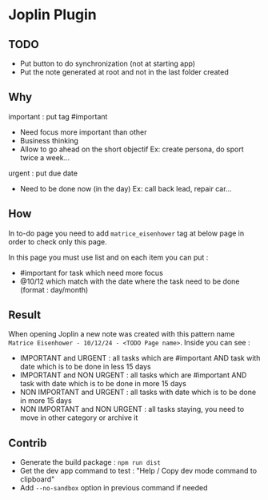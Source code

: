 # Joplin Plugin

## TODO

- Put button to do synchronization (not at starting app)
- Put the note generated at root and not in the last folder created

## Why

important : put tag #important
- Need focus more important than other
- Business thinking
- Allow to go ahead on the short objectif
Ex: create persona, do sport twice a week...


urgent : put due date
- Need to be done now (in the day)
Ex: call back lead, repair car...

## How

In to-do page you need to add `matrice_eisenhower` tag at below page in order to check only this page.

In this page you must use list and on each item you can put :
- #important for task which need more focus
- @10/12 which match with the date where the task need to be done (format : day/month)

## Result

When opening Joplin a new note was created with this pattern name `Matrice Eisenhower - 10/12/24 - <TODO Page name>`.
Inside you can see :
- IMPORTANT and URGENT : all tasks which are #important AND task with date which is to be done in less 15 days
- IMPORTANT and NON URGENT : all tasks which are #important AND task with date which is to be done in more 15 days
- NON IMPORTANT and URGENT : all tasks with date which is to be done in more 15 days
- NON IMPORTANT and NON URGENT : all tasks staying, you need to move in other category or archive it 

## Contrib

- Generate the build package : `npm run dist`
- Get the dev app command to test : "Help / Copy dev mode command to clipboard"
- Add `--no-sandbox` option in previous command if needed